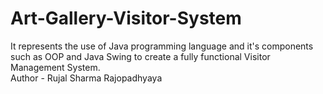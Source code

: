 # Art-Gallery-Visitor-System
It represents the use of Java programming language and it's components such as OOP and Java Swing to create a fully functional Visitor Management System.
<br>
Author - Rujal Sharma Rajopadhyaya
